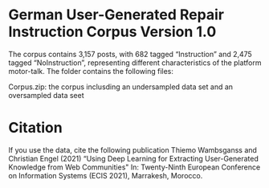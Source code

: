 # German User-Generated Repair Instruction Corpus Version 1.0
The corpus contains 3,157 posts, with 682 tagged “Instruction” and 2,475 tagged “NoInstruction”, representing different characteristics of the platform motor-talk.  The folder contains the following files:

Corpus.zip: the corpus inclusding an undersampled data set and an oversampled data seet


# Citation
If you use the data, cite the following publication
Thiemo Wambsganss and Christian Engel (2021) “Using Deep Learning for Extracting User-Generated Knowledge from Web Communities" In: Twenty-Ninth European Conference on Information Systems (ECIS 2021), Marrakesh, Morocco.
